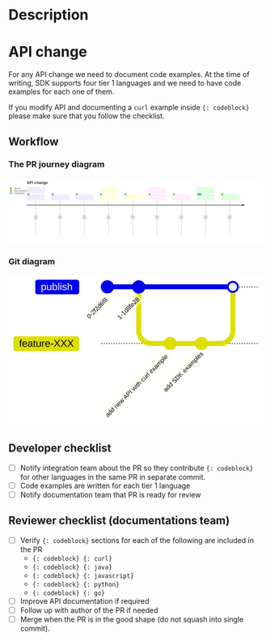# Description

<!--- Describe your changes in detail -->

# API change

For any API change we need to document code examples. At the time of writing,
SDK supports four tier 1 languages and we need to have code examples for each
one of them.

If you modify API and documenting a `curl` example inside `{: codeblock}` please
make sure that you follow the checklist.

## Workflow

### The PR journey diagram

![journey diagram](./api.change.journey.svg)<!--the mermaid source is in the .svg file-->


### Git diagram

![git diagram](./api.change.git.svg)<!--the mermaid source is in the .svg file-->

## Developer checklist

- [ ] Notify integration team about the PR so they contribute `{: codeblock}`
      for other languages in the same PR in separate commit.
- [ ] Code examples are written for each tier 1 language
- [ ] Notify documentation team that PR is ready for review

## Reviewer checklist (documentations team)

- [ ] Verify `{: codeblock}` sections for each of the following are included in the PR
    - `{: codeblock} {: curl}`
    - `{: codeblock} {: java}`
    - `{: codeblock} {: javascript}`
    - `{: codeblock} {: python}`
    - `{: codeblock} {: go}`
- [ ] Improve API documentation if required
- [ ] Follow up with author of the PR if needed
- [ ] Merge when the PR is in the good shape (do not squash into single commit).